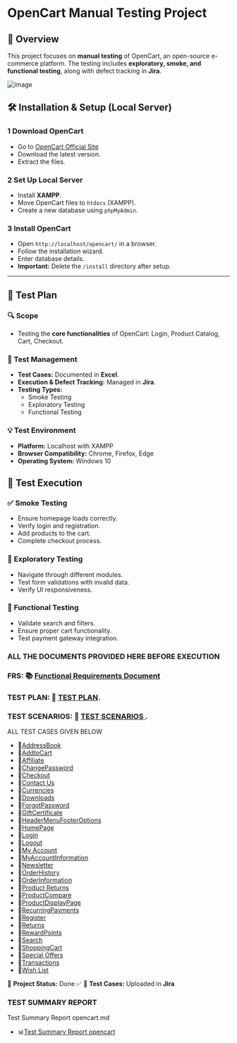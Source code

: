 # OpenCart Manual Testing Project

## 📌 Overview
This project focuses on **manual testing** of OpenCart, an open-source e-commerce platform. The testing includes **exploratory, smoke, and functional testing**, along with defect tracking in **Jira**.

![image](https://github.com/user-attachments/assets/97c57bd6-38c5-40da-a6bb-92a3f7fe78c3)


## 🛠️ Installation & Setup (Local Server)

### **1 Download OpenCart**
- Go to [OpenCart Official Site](https://www.opencart.com/)
- Download the latest version.
- Extract the files.

### **2 Set Up Local Server**
- Install **XAMPP**.
- Move OpenCart files to `htdocs` (XAMPP).
- Create a new database using `phpMyAdmin`.

### **3 Install OpenCart**
- Open `http://localhost/opencart/` in a browser.
- Follow the installation wizard.
- Enter database details.
- **Important:** Delete the `/install` directory after setup.

---

## 🔹 Test Plan

### **🔍 Scope**
- Testing the **core functionalities** of OpenCart: Login, Product Catalog, Cart, Checkout.

### **📝 Test Management**
- **Test Cases:** Documented in **Excel**.
- **Execution & Defect Tracking:** Managed in **Jira**.
- **Testing Types:**
  - Smoke Testing
  - Exploratory Testing
  - Functional Testing

### **💡 Test Environment**
- **Platform:** Localhost with XAMPP
- **Browser Compatibility:** Chrome, Firefox, Edge
- **Operating System:** Windows 10

## 🏁 Test Execution

### **✅ Smoke Testing**
- Ensure homepage loads correctly.
- Verify login and registration.
- Add products to the cart.
- Complete checkout process.

### **🔎 Exploratory Testing**
- Navigate through different modules.
- Test form validations with invalid data.
- Verify UI responsiveness.

### **📌 Functional Testing**
- Validate search and filters.
- Ensure proper cart functionality.
- Test payment gateway integration.

### **ALL THE DOCUMENTS PROVIDED HERE BEFORE EXECUTION**
### **FRS**: 📚 [Functional Requirements Document](FRS/FUNCTIONAL%20REQUIREMENTS%20DOCUMENT/FUNCTIONAL%20REQUIREMENTS%20DOCUMENT.md)
### **TEST PLAN**: 📔 [TEST PLAN](TestPlan/TestPlan.md).
### **TEST SCENARIOS**: 📔 [TEST SCENARIOS ](TestScenarios/TestScenarios.md).
ALL TEST CASES GIVEN BELOW 

- 📕[AddressBook](TestCasesmd/AddressBook.md)  
- 📕[AddtoCart](TestCasesmd/AddtoCart.md)  
- 📕[Affiliate](TestCasesmd/Affiliate.md)  
- 📕[ChangePassword](TestCasesmd/ChangePassword.md)  
- 📕[Checkout](TestCasesmd/Checkout.md)  
- 📕[Contact Us](TestCasesmd/Contact%20Us.md)  
- 📕[Currencies](TestCasesmd/Currencies.md)  
- 📕[Downloads](TestCasesmd/Downloads.md)  
- 📕[ForgotPassword](TestCasesmd/ForgotPassword.md)  
- 📕[GiftCertificate](TestCasesmd/GiftCertificate.md)  
- 📕[HeaderMenuFooterOptions](TestCasesmd/HeaderMenuFooterOptions.md)  
- 📕[HomePage](TestCasesmd/HomePage.md)  
- 📕[Login](TestCasesmd/Login.md)  
- 📕[Logout](TestCasesmd/Logout.md)  
- 📕[My Account](TestCasesmd/My%20Account.md)  
- 📕[MyAccountInformation](TestCasesmd/MyAccountInformation.md)  
- 📕[Newsletter](TestCasesmd/Newsletter.md)  
- 📕[OrderHistory](TestCasesmd/OrderHistory.md)  
- 📕[OrderInformation](TestCasesmd/OrderInformation.md)  
- 📕[Product Returns](TestCasesmd/Product%20Returns.md)  
- 📕[ProductCompare](TestCasesmd/ProductCompare.md)  
- 📕[ProductDisplayPage](TestCasesmd/ProductDisplayPage.md)
- 📕[RecurringPayments](TestCasesmd/RecurringPayments.md)  
- 📕[Register](TestCasesmd/Register.md)  
- 📕[Returns](TestCasesmd/Returns.md)  
- 📕[RewardPoints](TestCasesmd/RewardPoints.md)  
- 📕[Search](TestCasesmd/Search.md)  
- 📕[ShoppingCart](TestCasesmd/ShoppingCart.md)  
- 📕[Special Offers](TestCasesmd/Special%20Offers.md)  
- 📕[Transactions](TestCasesmd/Transactions.md)  
- 📕[Wish List](TestCasesmd/Wish%20List.md)  




📢 **Project Status:** Done ✅
📂 **Test Cases:** Uploaded in **Jira**
### TEST SUMMARY REPORT 
Test Summary Report opencart.md
- 📊[Test Summary Report opencart](Test%20Summary%20Report%20opencart.md)  



